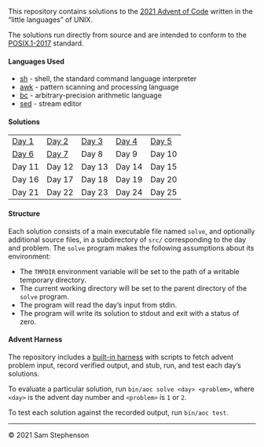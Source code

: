 This repository contains solutions to the [2021 Advent of Code][aoc]
written in the “little languages” of UNIX.

The solutions run directly from source and are intended to conform to
the [POSIX.1-2017][posix] standard.

#### Languages Used

* [sh] - shell, the standard command language interpreter
* [awk] - pattern scanning and processing language
* [bc] - arbitrary-precision arithmetic language
* [sed] - stream editor

#### Solutions

<table>
  <tr>
    <td><a href="src/01">Day 1</a></td>
    <td><a href="src/02">Day 2</a></td>
    <td><a href="src/03">Day 3</a></td>
    <td><a href="src/04">Day 4</a></td>
    <td><a href="src/05">Day 5</a></td>
  </tr>
  <tr>
    <td><a href="src/06">Day 6</a></td>
    <td><a href="src/07">Day 7</a></td>
    <td>Day 8</td>
    <td>Day 9</td>
    <td>Day 10</td>
  </tr>
  <tr>
    <td>Day 11</td>
    <td>Day 12</td>
    <td>Day 13</td>
    <td>Day 14</td>
    <td>Day 15</td>
  </tr>
  <tr>
    <td>Day 16</td>
    <td>Day 17</td>
    <td>Day 18</td>
    <td>Day 19</td>
    <td>Day 20</td>
  </tr>
  <tr>
    <td>Day 21</td>
    <td>Day 22</td>
    <td>Day 23</td>
    <td>Day 24</td>
    <td>Day 25</td>
  </tr>
</table>

#### Structure

Each solution consists of a main executable file named `solve`, and
optionally additional source files, in a subdirectory of `src/`
corresponding to the day and problem. The `solve` program makes the
following assumptions about its environment:

* The `TMPDIR` environment variable will be set to the path of a writable
  temporary directory.
* The current working directory will be set to the parent directory of the
  `solve` program.
* The program will read the day’s input from stdin.
* The program will write its solution to stdout and exit with a status of
  zero.

#### Advent Harness

The repository includes a [built-in harness](bin) with scripts to fetch
advent problem input, record verified output, and stub, run, and test
each day’s solutions.

To evaluate a particular solution, run `bin/aoc solve <day> <problem>`,
where `<day>` is the advent day number and `<problem>` is `1` or `2`.

To test each solution against the recorded output, run `bin/aoc test`.

---
© 2021 Sam Stephenson

[aoc]: https://adventofcode.com/2021
[awk]: https://pubs.opengroup.org/onlinepubs/9699919799/utilities/awk.html
[bc]: https://pubs.opengroup.org/onlinepubs/9699919799/
[posix]: https://pubs.opengroup.org/onlinepubs/9699919799/
[sed]: https://pubs.opengroup.org/onlinepubs/9699919799/utilities/sed.html
[sh]: https://pubs.opengroup.org/onlinepubs/9699919799/utilities/sh.html
